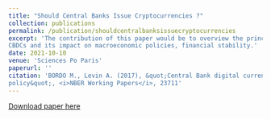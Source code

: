 ```yaml
---
title: "Should Central Banks Issue Cryptocurrencies ?"
collection: publications
permalink: /publication/shouldcentralbanksissuecryptocurrencies
excerpt: 'The contribution of this paper would be to overview the principal advantages and pitfalls of
CBDCs and its impact on macroeconomic policies, financial stability.'
date: 2021-10-10
venue: 'Sciences Po Paris'
paperurl: ''
citation: 'BORDO M., Levin A. (2017), &quot;Central Bank digital currency and the future of monetary
policy&quot;, <i>NBER Working Papers</i>, 23711'
---
```


[Download paper here](https://pignel.com/papers/Should_central_banks_issues_cryptocurrency__R%C3%A9my%20PIGNEL.pdf)
